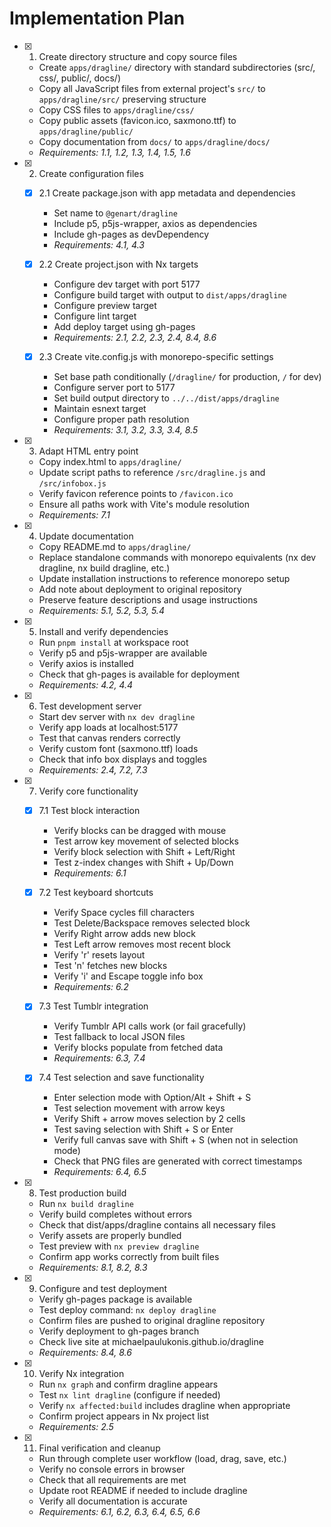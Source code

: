 # Implementation Plan

- [x] 1. Create directory structure and copy source files
  - Create `apps/dragline/` directory with standard subdirectories (src/, css/, public/, docs/)
  - Copy all JavaScript files from external project's `src/` to `apps/dragline/src/` preserving structure
  - Copy CSS files to `apps/dragline/css/`
  - Copy public assets (favicon.ico, saxmono.ttf) to `apps/dragline/public/`
  - Copy documentation from `docs/` to `apps/dragline/docs/`
  - _Requirements: 1.1, 1.2, 1.3, 1.4, 1.5, 1.6_

- [x] 2. Create configuration files
  - [x] 2.1 Create package.json with app metadata and dependencies
    - Set name to `@genart/dragline`
    - Include p5, p5js-wrapper, axios as dependencies
    - Include gh-pages as devDependency
    - _Requirements: 4.1, 4.3_
  
  - [x] 2.2 Create project.json with Nx targets
    - Configure dev target with port 5177
    - Configure build target with output to `dist/apps/dragline`
    - Configure preview target
    - Configure lint target
    - Add deploy target using gh-pages
    - _Requirements: 2.1, 2.2, 2.3, 2.4, 8.4, 8.6_
  
  - [x] 2.3 Create vite.config.js with monorepo-specific settings
    - Set base path conditionally (`/dragline/` for production, `/` for dev)
    - Configure server port to 5177
    - Set build output directory to `../../dist/apps/dragline`
    - Maintain esnext target
    - Configure proper path resolution
    - _Requirements: 3.1, 3.2, 3.3, 3.4, 8.5_

- [x] 3. Adapt HTML entry point
  - Copy index.html to `apps/dragline/`
  - Update script paths to reference `/src/dragline.js` and `/src/infobox.js`
  - Verify favicon reference points to `/favicon.ico`
  - Ensure all paths work with Vite's module resolution
  - _Requirements: 7.1_

- [x] 4. Update documentation
  - Copy README.md to `apps/dragline/`
  - Replace standalone commands with monorepo equivalents (nx dev dragline, nx build dragline, etc.)
  - Update installation instructions to reference monorepo setup
  - Add note about deployment to original repository
  - Preserve feature descriptions and usage instructions
  - _Requirements: 5.1, 5.2, 5.3, 5.4_

- [x] 5. Install and verify dependencies
  - Run `pnpm install` at workspace root
  - Verify p5 and p5js-wrapper are available
  - Verify axios is installed
  - Check that gh-pages is available for deployment
  - _Requirements: 4.2, 4.4_

- [x] 6. Test development server
  - Start dev server with `nx dev dragline`
  - Verify app loads at localhost:5177
  - Test that canvas renders correctly
  - Verify custom font (saxmono.ttf) loads
  - Check that info box displays and toggles
  - _Requirements: 2.4, 7.2, 7.3_

- [x] 7. Verify core functionality
  - [x] 7.1 Test block interaction
    - Verify blocks can be dragged with mouse
    - Test arrow key movement of selected blocks
    - Verify block selection with Shift + Left/Right
    - Test z-index changes with Shift + Up/Down
    - _Requirements: 6.1_
  
  - [x] 7.2 Test keyboard shortcuts
    - Verify Space cycles fill characters
    - Test Delete/Backspace removes selected block
    - Verify Right arrow adds new block
    - Test Left arrow removes most recent block
    - Verify 'r' resets layout
    - Test 'n' fetches new blocks
    - Verify 'i' and Escape toggle info box
    - _Requirements: 6.2_
  
  - [x] 7.3 Test Tumblr integration
    - Verify Tumblr API calls work (or fail gracefully)
    - Test fallback to local JSON files
    - Verify blocks populate from fetched data
    - _Requirements: 6.3, 7.4_
  
  - [x] 7.4 Test selection and save functionality
    - Enter selection mode with Option/Alt + Shift + S
    - Test selection movement with arrow keys
    - Verify Shift + arrow moves selection by 2 cells
    - Test saving selection with Shift + S or Enter
    - Verify full canvas save with Shift + S (when not in selection mode)
    - Check that PNG files are generated with correct timestamps
    - _Requirements: 6.4, 6.5_

- [x] 8. Test production build
  - Run `nx build dragline`
  - Verify build completes without errors
  - Check that dist/apps/dragline contains all necessary files
  - Verify assets are properly bundled
  - Test preview with `nx preview dragline`
  - Confirm app works correctly from built files
  - _Requirements: 8.1, 8.2, 8.3_

- [x] 9. Configure and test deployment
  - Verify gh-pages package is available
  - Test deploy command: `nx deploy dragline`
  - Confirm files are pushed to original dragline repository
  - Verify deployment to gh-pages branch
  - Check live site at michaelpaulukonis.github.io/dragline
  - _Requirements: 8.4, 8.6_

- [x] 10. Verify Nx integration
  - Run `nx graph` and confirm dragline appears
  - Test `nx lint dragline` (configure if needed)
  - Verify `nx affected:build` includes dragline when appropriate
  - Confirm project appears in Nx project list
  - _Requirements: 2.5_

- [x] 11. Final verification and cleanup
  - Run through complete user workflow (load, drag, save, etc.)
  - Verify no console errors in browser
  - Check that all requirements are met
  - Update root README if needed to include dragline
  - Verify all documentation is accurate
  - _Requirements: 6.1, 6.2, 6.3, 6.4, 6.5, 6.6_
